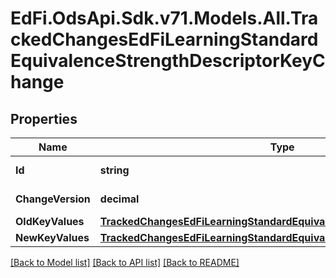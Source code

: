 # EdFi.OdsApi.Sdk.v71.Models.All.TrackedChangesEdFiLearningStandardEquivalenceStrengthDescriptorKeyChange

## Properties

Name | Type | Description | Notes
------------ | ------------- | ------------- | -------------
**Id** | **string** | Resource identifier | [optional] 
**ChangeVersion** | **decimal** | Change version | [optional] 
**OldKeyValues** | [**TrackedChangesEdFiLearningStandardEquivalenceStrengthDescriptorKey**](TrackedChangesEdFiLearningStandardEquivalenceStrengthDescriptorKey.md) |  | [optional] 
**NewKeyValues** | [**TrackedChangesEdFiLearningStandardEquivalenceStrengthDescriptorKey**](TrackedChangesEdFiLearningStandardEquivalenceStrengthDescriptorKey.md) |  | [optional] 

[[Back to Model list]](../../README.md#documentation-for-models) [[Back to API list]](../../README.md#documentation-for-api-endpoints) [[Back to README]](../../README.md)

